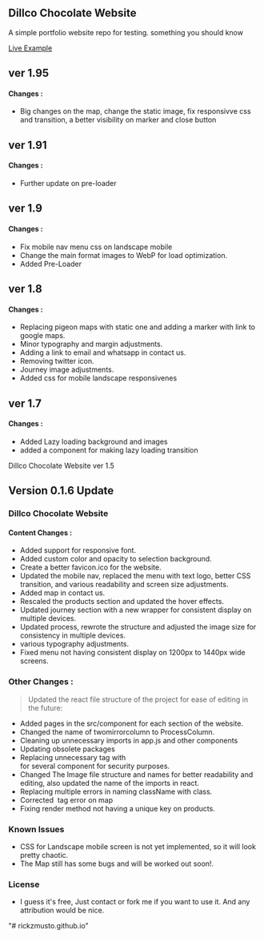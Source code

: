 ## Dillco Chocolate Website

A simple portfolio website repo for testing. something you should know

<a href="http://rickzmusto.github.io/dillco" rel="nofollow">Live Example</a>

## ver 1.95
#### Changes :
- Big changes  on the map, change the static image, fix responsivve css and transition, a better visibility on marker and close button

## ver 1.91
#### Changes :
- Further update on pre-loader

## ver 1.9
#### Changes :
- Fix mobile nav menu css on landscape mobile
- Change the main format images to WebP for load optimization.
- Added Pre-Loader

## ver 1.8
#### Changes :
- Replacing pigeon maps with static one and adding a marker with link to google maps.
- Minor typography and margin adjustments.
- Adding a link to email and whatsapp in contact us.
- Removing twitter icon.
- Journey image adjustments.
- Added css for mobile landscape responsivenes

## ver 1.7
#### Changes :
- Added Lazy loading background and images
- added a component for making lazy loading transition

Dillco Chocolate Website ver 1.5
## Version 0.1.6 Update

### Dillco Chocolate Website

#### Content Changes :
- Added support for responsive font.
- Added custom color and opacity to selection background.
- Create a better favicon.ico for the website.
- Updated the mobile nav, replaced the menu with text logo, better CSS transition, and various readability and screen size adjustments.
- Added map in contact us.
- Rescaled the products section and updated the hover effects.
- Updated journey section with a new wrapper for consistent display on multiple devices.
- Updated process, rewrote the structure and adjusted the image size for consistency in multiple devices.
- various typography adjustments.
- Fixed menu not having consistent display on 1200px to 1440px wide screens.

### Other Changes :
> Updated the react file structure of the project for ease of editing in the future:
- Added pages in the src/component for each section of the website.
- Changed the name of twomirrorcolumn to ProcessColumn.
- Cleaning up unnecessary imports in app.js and other components
- Updating obsolete packages
- Replacing unnecessary <a> tag with <div> for several component for security purposes.
- Changed The Image file structure and names for better readability and editing, also updated the name of the imports in react.
- Replacing multiple errors in naming className with class.
- Corrected <img> tag error on map
- Fixing render method not having a unique key on products.

### Known Issues
- CSS for Landscape mobile screen is not yet implemented, so it will look pretty chaotic.
- The Map still has some bugs and will be worked out soon!.

### License
- I guess it's free, Just contact or fork me if you want to use it. And any attribution would be nice.

"# rickzmusto.github.io"
